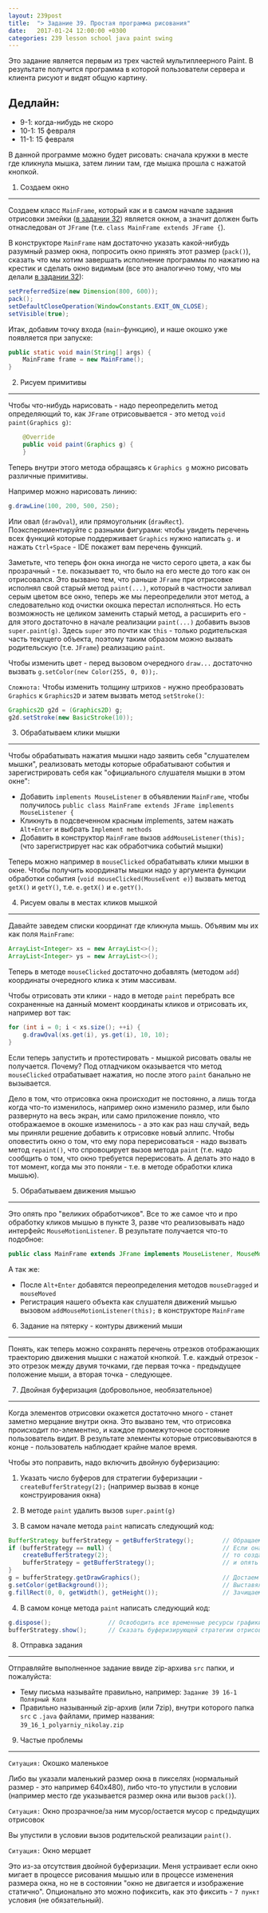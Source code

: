 ```yaml
---
layout: 239post
title:  "> Задание 39. Простая программа рисования"
date:   2017-01-24 12:00:00 +0300
categories: 239 lesson school java paint swing
---
```


Это задание является первым из трех частей мультиплеерного Paint. В результате получится программа в которой пользователи сервера и клиента рисуют и видят общую картину.

Дедлайн:
--------

 - 9-1: когда-нибудь не скоро
 - 10-1: 15 февраля
 - 11-1: 15 февраля

В данной программе можно будет рисовать: сначала кружки в месте где кликнула мышка, затем линии там, где мышка прошла с нажатой кнопкой.

1) Создаем окно
---------------

Создаем класс ```MainFrame```, который как и в самом начале задания отрисовки змейки ([в задании 32](/lessons/239/lesson/school/java/swing/game/snake/2017/01/17/Snake-2-Rendering.html)) является окном, а значит должен быть отнаследован от ```JFrame``` (т.е. ```class MainFrame extends JFrame {```).

В конструкторе ```MainFrame``` нам достаточно указать какой-нибудь разумный размер окна, попросить окно принять этот размер (```pack()```), сказать что мы хотим завершать исполнение программы по нажатию на крестик и сделать окно видимым (все это аналогично тому, что мы делали [в задании 32](/lessons/239/lesson/school/java/swing/game/snake/2017/01/17/Snake-2-Rendering.html)):

```java
setPreferredSize(new Dimension(800, 600));
pack();
setDefaultCloseOperation(WindowConstants.EXIT_ON_CLOSE);
setVisible(true);
```

Итак, добавим точку входа (```main```-функцию), и наше окошко уже появляется при запуске:

```java
public static void main(String[] args) {
    MainFrame frame = new MainFrame();
}
```

2) Рисуем примитивы
-------------------

Чтобы что-нибудь нарисовать - надо переопределить метод определяющий то, как ```JFrame``` отрисовывается - это метод ```void paint(Graphics g)```:

```java
    @Override
    public void paint(Graphics g) {
    }
```

Теперь внутри этого метода обращаясь к ```Graphics g``` можно рисовать различные примитивы.

Например можно нарисовать линию:

```java
g.drawLine(100, 200, 500, 250);
```

Или овал (```drawOval```), или прямоугольник (```drawRect```). Поэкспериментируйте с разными фигурами: чтобы увидеть перечень всех функций которые поддерживает ```Graphics``` нужно написать ```g.``` и нажать ```Ctrl+Space``` - IDE покажет вам перечень функций.

Заметьте, что теперь фон окна иногда не чисто серого цвета, а как бы прозрачный - т.е. показывает то, что было на его месте до того как он отрисовался. Это вызвано тем, что раньше ```JFrame``` при отрисовке исполнял свой старый метод ```paint(...)```, который в частности заливал серым цветом все окно, теперь же мы переопределили этот метод, а следовательно код очистки окошка перестал исполняться. Но есть возможность не целиком заменить старый метод, а расширить его - для этого достаточно в начале реализации ```paint(...)``` добавить вызов ```super.paint(g)```. Здесь ```super``` это почти как ```this``` - только родительская часть текущего объекта, поэтому таким образом можно вызвать родительскую (т.е. ```JFrame```) реализацию ```paint```.

Чтобы изменить цвет - перед вызовом очередного ```draw...``` достаточно вызвать ```g.setColor(new Color(255, 0, 0));```.

```Сложнота:``` Чтобы изменить толщину штрихов - нужно преобразовать ```Graphics``` к ```Graphics2D``` и затем вызвать метод ```setStroke()```:

```java
Graphics2D g2d = (Graphics2D) g;
g2d.setStroke(new BasicStroke(10));
```

3) Обрабатываем клики мышки
---------------------------

Чтобы обрабатывать нажатия мышки надо заявить себя "слушателем мышки", реализовать методы которые обрабатывают события и зарегистрировать себя как "официального слушателя мышки в этом окне":

 - Добавить ```implements MouseListener``` в объявлении ```MainFrame```, чтобы получилось ```public class MainFrame extends JFrame implements MouseListener {```
 - Кликнуть в подсвеченном красным implements, затем нажать ```Alt+Enter``` и выбрать ```Implement methods```
 - Добавить в конструктор ```MainFrame``` вызов ```addMouseListener(this);``` (что зарегистрирует нас как обработчика событий мышки)
 
Теперь можно например в ```mouseClicked``` обрабатывать клики мышки в окне. Чтобы получить координаты мышки надо у аргумента функции обработки события (```void mouseClicked(MouseEvent e)```) вызвать метод ```getX()``` и ```getY()```, т.е. ```e.getX()``` и ```e.getY()```.
 
4) Рисуем овалы в местах кликов мышкой
--------------------------------------

Давайте заведем списки координат где кликнула мышь. Объявим мы их как поля ```MainFrame```:

```java
ArrayList<Integer> xs = new ArrayList<>();
ArrayList<Integer> ys = new ArrayList<>();
```

Теперь в методе ```mouseClicked``` достаточно добавлять (методом ```add```) координаты очередного клика к этим массивам.

Чтобы отрисовать эти клики - надо в методе ```paint``` перебрать все сохраненные на данный момент координаты кликов и отрисовать их, например вот так:

```java
for (int i = 0; i < xs.size(); ++i) {
    g.drawOval(xs.get(i), ys.get(i), 10, 10);
}
```

Если теперь запустить и протестировать - мышкой рисовать овалы не получается. Почему? Под отладчиком оказывается что метод ```mouseClicked``` отрабатывает нажатия, но после этого ```paint``` банально не вызывается.

Дело в том, что отрисовка окна происходит не постоянно, а лишь тогда когда что-то изменилось, например окно изменило размер, или было развернуто на весь экран, или само приложение поняло, что отображаемое в окошке изменилось - а это как раз наш случай, ведь мы приняли решение добавить к отрисовке новый эллипс.
 Чтобы оповестить окно о том, что ему пора перерисоваться - надо вызвать метод ```repaint()```, что спровоцирует вызов метода ```paint``` (т.е. надо сообщить о том, что окно требуется перерисовать. А делать это надо в тот момент, когда мы это поняли - т.е. в методе обработки клика мышью). 

5) Обрабатываем движения мышью
------------------------------

Это опять про "великих обработчиков". Все то же самое что и про обработку кликов мышью в пункте 3, разве что реализовывать надо интерфейс ```MouseMotionListener```. В результате получается что-то подобное:

```java
public class MainFrame extends JFrame implements MouseListener, MouseMotionListener {
```

А так же:

 - После ```Alt+Enter``` добавятся переопределения методов ```mouseDragged``` и ```mouseMoved```
 - Регистрация нашего объекта как слушателя движений мышью вызовом ```addMouseMotionListener(this);``` в конструкторе ```MainFrame```
 
6) Задание на пятерку - контуры движений мыши
---------------------------------------------

Понять, как теперь можно сохранять перечень отрезков отображающих траекторию движения мышки с нажатой кнопкой. Т.е. каждый отрезок - это отрезок между двумя точками, где первая точка - предыдущее положение мыши, а вторая точка - следующее.

7) Двойная буферизация (добровольное, необязательное)
-----------------------------------------------------

Когда элементов отрисовки окажется достаточно много - станет заметно мерцание внутри окна. Это вызвано тем, что отрисовка происходит по-элементно, и каждое промежуточное состояние пользователь видит. В результате элементы которые отрисовываются в конце - пользователь наблюдает крайне малое время.

Чтобы это поправить, надо включить двойную буферизацию:

1) Указать число буферов для стратегии буферизации - ```createBufferStrategy(2);``` (например вызвав в конце конструирования окна)

2) В методе ```paint``` удалить вызов ```super.paint(g)```

3) В самом начале метода ```paint``` написать следующий код:
 
```java
BufferStrategy bufferStrategy = getBufferStrategy();        // Обращаемся к стратегии буферизации
if (bufferStrategy == null) {                               // Если она еще не создана
    createBufferStrategy(2);                                // то создаем ее
    bufferStrategy = getBufferStrategy();                   // и опять обращаемся к уже наверняка созданной стратегии
}
g = bufferStrategy.getDrawGraphics();                       // Достаем текущую графику (текущий буфер)
g.setColor(getBackground());                                // Выставялем цвет в цвет фона
g.fillRect(0, 0, getWidth(), getHeight());                  // Зачищаем все окно фоновым цветом
```

4) В самом конце метода ```paint``` написать следующий код:
```java
g.dispose();                // Освободить все временные ресурсы графики (после этого в нее уже нельзя рисовать) 
bufferStrategy.show();      // Сказать буферизирующей стратегии отрисовать новый буфер (т.е. поменять показываемый и обновляемый буферы местами)
```

8) Отправка задания
-------------------

Отправляйте выполненное задание ввиде zip-архива ```src``` папки, и пожалуйста:

 - Тему письма называйте правильно, например: ```Задание 39 16-1 Полярный Коля```
 - Правильно называнный zip-архив (или 7zip), внутри которого папка ```src``` с ```.java``` файлами, пример названия: ```39_16_1_polyarniy_nikolay.zip```

9) Частые проблемы
------------------

```Ситуация:``` Окошко маленькое

Либо вы указали маленький размер окна в пикселях (нормальный размер - это например 640x480), либо что-то упустили в условии (например место где указывается размер окна или вызов ```pack()```).

```Ситуация:``` Окно прозрачное/за ним мусор/остается мусор с предыдущих отрисовок

Вы упустили в условии вызов родительской реализации ```paint()```.

```Ситуация:``` Окно мерцает

Это из-за отсутствия двойной буферизации. Меня устраивает если окно мигает в процессе рисования мышью или в процессе изменения размера окна, но не в состоянии "окно не двигается и изображение статично".
Опционально это можно пофиксить, как это фиксить - ```7 пункт``` условия (не обязательный).
  
